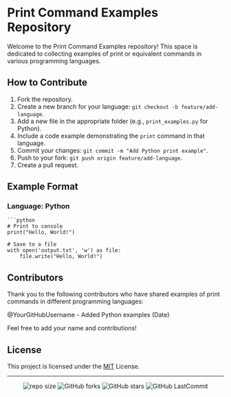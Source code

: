 # Print Command Examples Repository

Welcome to the Print Command Examples repository! This space is dedicated to collecting examples of print or equivalent commands in various programming languages.

## How to Contribute

1. Fork the repository.
2. Create a new branch for your language: `git checkout -b feature/add-language`.
3. Add a new file in the appropriate folder (e.g., `print_examples.py` for Python).
4. Include a code example demonstrating the `print` command in that language.
5. Commit your changes: `git commit -m "Add Python print example"`.
6. Push to your fork: `git push origin feature/add-language`.
7. Create a pull request.

## Example Format

### Language: Python

    ```python
    # Print to console
    print("Hello, World!")

    # Save to a file
    with open('output.txt', 'w') as file:
        file.write("Hello, World!")


## Contributors
Thank you to the following contributors who have shared examples of print commands in different programming languages:

@YourGitHubUsername - Added Python examples (Date)

Feel free to add your name and contributions!

## License
This project is licensed under the [MIT](LICENSE) License.

---

<div align="center">

   ![repo size](https://img.shields.io/github/repo-size/gmpsankalpa/print-commands?label=Repo%20Size&style=for-the-badge&labelColor=black&color=20bf6b)
   ![GitHub forks](https://img.shields.io/github/forks/gmpsankalpa/print-commands?&labelColor=black&color=0fb9b1&style=for-the-badge)
   ![GitHub stars](https://img.shields.io/github/stars/gmpsankalpa/print-commands?&labelColor=black&color=f7b731&style=for-the-badge)
   ![GitHub LastCommit](https://img.shields.io/github/last-commit/gmpsankalpa/print-commands?logo=github&labelColor=black&color=d1d8e0&style=for-the-badge)

</div>

